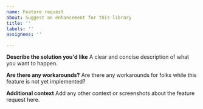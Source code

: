 ```yaml
---
name: Feature request
about: Suggest an enhancement for this library
title: ''
labels: ''
assignees: ''

---
```


**Describe the solution you'd like**
A clear and concise description of what you want to happen.

**Are there any workarounds?**
Are there any workarounds for folks while this feature is not yet implemented?

**Additional context**
Add any other context or screenshots about the feature request here.
